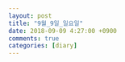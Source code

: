 ```yaml
---
layout: post
title: "9월_9일_일요일"
date: 2018-09-09 4:27:00 +0900
comments: true 
categories: [diary] 
---
```

